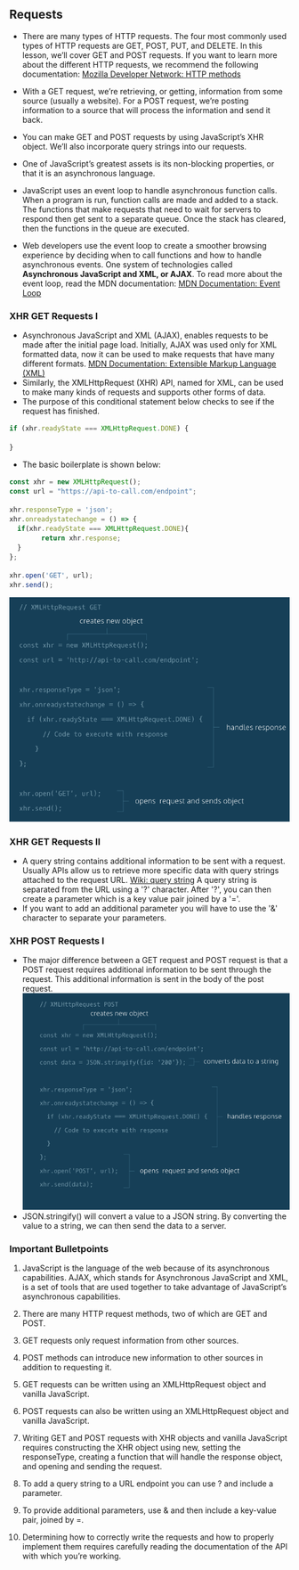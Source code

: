 ## Requests
- There are many types of HTTP requests. The four most commonly used types of
HTTP requests are GET, POST, PUT, and DELETE. In this lesson, we’ll cover GET
and POST requests. If you want to learn more about the different HTTP requests,
we recommend the following documentation:
[Mozilla Developer Network: HTTP methods](https://developer.mozilla.org/en-US/docs/Web/HTTP/Methods)

- With a GET request, we’re retrieving, or getting, information from some
source (usually a website). For a POST request, we’re posting information to a
source that will process the information and send it back.

- You can make GET and POST requests by using JavaScript’s XHR object. We’ll
also incorporate query strings into our requests.

- One of JavaScript’s greatest assets is its non-blocking properties, or that it is an asynchronous language.

- JavaScript uses an event loop to handle asynchronous function calls. When a
program is run, function calls are made and added to a stack. The functions that
make requests that need to wait for servers to respond then get sent to a
separate queue. Once the stack has cleared, then the functions in the queue
are executed.

- Web developers use the event loop to create a smoother browsing experience
by deciding when to call functions and how to handle asynchronous events.
One system of technologies called **Asynchronous JavaScript and XML, or AJAX**.
To read more about the event loop, read the MDN documentation:
[MDN Documentation: Event Loop](https://developer.mozilla.org/en-US/docs/Web/JavaScript/EventLoop)

### XHR GET Requests I
- Asynchronous JavaScript and XML (AJAX), enables requests to be made after the
initial page load. Initially, AJAX was used only for XML formatted data, now it
can be used to make requests that have many different formats.
[MDN Documentation: Extensible Markup Language (XML)](https://developer.mozilla.org/en-US/docs/Web/XML/XML_introduction)
- Similarly, the XMLHttpRequest (XHR) API, named for XML, can be used to make
many kinds of requests and supports other forms of data.
- The purpose of this conditional statement below checks to see if the request has finished.
```javascript
if (xhr.readyState === XMLHttpRequest.DONE) {

}
```
- The basic boilerplate is shown below:
```javascript
const xhr = new XMLHttpRequest();
const url = "https://api-to-call.com/endpoint";

xhr.responseType = 'json';
xhr.onreadystatechange = () => {
  if(xhr.readyState === XMLHttpRequest.DONE){
		return xhr.response;
  }
};

xhr.open('GET', url);
xhr.send();
```
![XmlGet photo](./XML_GET.png)

### XHR GET Requests II
-  A query string contains additional information to be sent with a request.
Usually APIs allow us to retrieve more specific data with query strings attached to the request URL.
[Wiki: query string](https://en.wikipedia.org/wiki/Query_string)
A query string is separated from the URL using a '?' character. After '?', you
can then create a parameter which is a key value pair joined by a '='.
- If you want to add an additional parameter you will have to use the '&' character to separate your parameters.

### XHR POST Requests I
- The major difference between a GET request and POST request is that a POST request requires additional information to be sent through the request. This additional information is sent in the body of the post request.
![XmlPost photo](./XML_POST.png)
- JSON.stringify() will convert a value to a JSON string. By converting the
value to a string, we can then send the data to a server.

### Important Bulletpoints
1. JavaScript is the language of the web because of its asynchronous capabilities.
AJAX, which stands for Asynchronous JavaScript and XML, is a set of tools that
are used together to take advantage of JavaScript’s asynchronous capabilities.

2. There are many HTTP request methods, two of which are GET and POST.

3. GET requests only request information from other sources.

4. POST methods can introduce new information to other sources in addition to requesting it.

5. GET requests can be written using an XMLHttpRequest object and vanilla JavaScript.

6. POST requests can also be written using an XMLHttpRequest object and vanilla JavaScript.

7. Writing GET and POST requests with XHR objects and vanilla JavaScript requires
constructing the XHR object using new, setting the responseType, creating a function
that will handle the response object, and opening and sending the request.

8. To add a query string to a URL endpoint you can use ? and include a parameter.

9. To provide additional parameters, use & and then include a key-value pair, joined by =.

10. Determining how to correctly write the requests and how to properly implement them requires carefully reading the documentation of the API with which you’re working.
